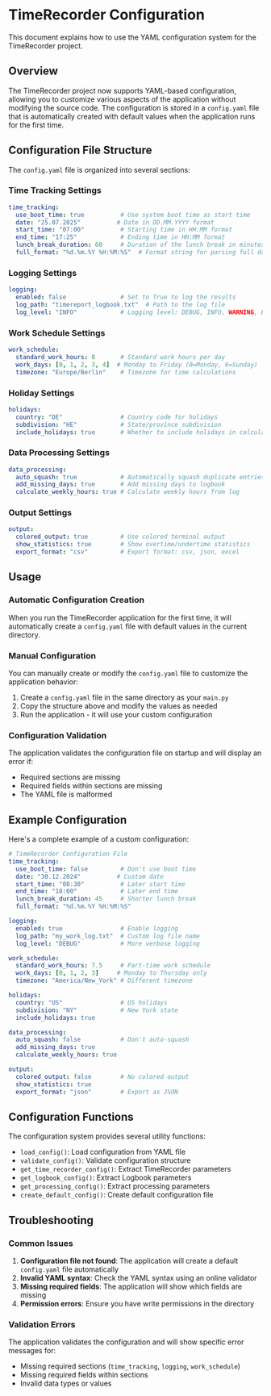 # TimeRecorder Configuration

This document explains how to use the YAML configuration system for the TimeRecorder project.

## Overview

The TimeRecorder project now supports YAML-based configuration, allowing you to customize various aspects of the application without modifying the source code. The configuration is stored in a `config.yaml` file that is automatically created with default values when the application runs for the first time.

## Configuration File Structure

The `config.yaml` file is organized into several sections:

### Time Tracking Settings

```yaml
time_tracking:
  use_boot_time: true          # Use system boot time as start time
  date: "25.07.2025"          # Date in DD.MM.YYYY format
  start_time: "07:00"          # Starting time in HH:MM format
  end_time: "17:25"            # Ending time in HH:MM format
  lunch_break_duration: 60     # Duration of the lunch break in minutes
  full_format: "%d.%m.%Y %H:%M:%S"  # Format string for parsing full datetime
```

### Logging Settings

```yaml
logging:
  enabled: false               # Set to True to log the results
  log_path: "timereport_logbook.txt"  # Path to the log file
  log_level: "INFO"            # Logging level: DEBUG, INFO, WARNING, ERROR
```

### Work Schedule Settings

```yaml
work_schedule:
  standard_work_hours: 8       # Standard work hours per day
  work_days: [0, 1, 2, 3, 4]  # Monday to Friday (0=Monday, 6=Sunday)
  timezone: "Europe/Berlin"    # Timezone for time calculations
```

### Holiday Settings

```yaml
holidays:
  country: "DE"                # Country code for holidays
  subdivision: "HE"            # State/province subdivision
  include_holidays: true       # Whether to include holidays in calculations
```

### Data Processing Settings

```yaml
data_processing:
  auto_squash: true            # Automatically squash duplicate entries
  add_missing_days: true       # Add missing days to logbook
  calculate_weekly_hours: true # Calculate weekly hours from log
```

### Output Settings

```yaml
output:
  colored_output: true         # Use colored terminal output
  show_statistics: true        # Show overtime/undertime statistics
  export_format: "csv"         # Export format: csv, json, excel
```

## Usage

### Automatic Configuration Creation

When you run the TimeRecorder application for the first time, it will automatically create a `config.yaml` file with default values in the current directory.

### Manual Configuration

You can manually create or modify the `config.yaml` file to customize the application behavior:

1. Create a `config.yaml` file in the same directory as your `main.py`
2. Copy the structure above and modify the values as needed
3. Run the application - it will use your custom configuration

### Configuration Validation

The application validates the configuration file on startup and will display an error if:
- Required sections are missing
- Required fields within sections are missing
- The YAML file is malformed

## Example Configuration

Here's a complete example of a custom configuration:

```yaml
# TimeRecorder Configuration File
time_tracking:
  use_boot_time: false         # Don't use boot time
  date: "30.12.2024"          # Custom date
  start_time: "08:30"          # Later start time
  end_time: "18:00"            # Later end time
  lunch_break_duration: 45     # Shorter lunch break
  full_format: "%d.%m.%Y %H:%M:%S"

logging:
  enabled: true                # Enable logging
  log_path: "my_work_log.txt"  # Custom log file name
  log_level: "DEBUG"           # More verbose logging

work_schedule:
  standard_work_hours: 7.5     # Part-time work schedule
  work_days: [0, 1, 2, 3]     # Monday to Thursday only
  timezone: "America/New_York" # Different timezone

holidays:
  country: "US"                # US holidays
  subdivision: "NY"            # New York state
  include_holidays: true

data_processing:
  auto_squash: false           # Don't auto-squash
  add_missing_days: true
  calculate_weekly_hours: true

output:
  colored_output: false        # No colored output
  show_statistics: true
  export_format: "json"        # Export as JSON
```

## Configuration Functions

The configuration system provides several utility functions:

- `load_config()`: Load configuration from YAML file
- `validate_config()`: Validate configuration structure
- `get_time_recorder_config()`: Extract TimeRecorder parameters
- `get_logbook_config()`: Extract Logbook parameters
- `get_processing_config()`: Extract processing parameters
- `create_default_config()`: Create default configuration file

## Troubleshooting

### Common Issues

1. **Configuration file not found**: The application will create a default `config.yaml` file automatically
2. **Invalid YAML syntax**: Check the YAML syntax using an online validator
3. **Missing required fields**: The application will show which fields are missing
4. **Permission errors**: Ensure you have write permissions in the directory

### Validation Errors

The application validates the configuration and will show specific error messages for:
- Missing required sections (`time_tracking`, `logging`, `work_schedule`)
- Missing required fields within sections
- Invalid data types or values
